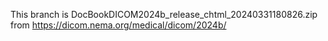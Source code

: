 This branch is DocBookDICOM2024b\_release\_chtml\_20240331180826.zip from https://dicom.nema.org/medical/dicom/2024b/